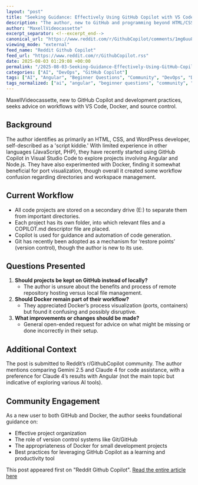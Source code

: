 ```yaml
---
layout: "post"
title: "Seeking Guidance: Effectively Using GitHub Copilot with VS Code and Docker"
description: "The author, new to GitHub and programming beyond HTML/CSS/WordPress, shares their workflow using GitHub Copilot with VS Code and Docker for Angular/Node projects. They ask for advice on best practices for project storage (local vs. GitHub), Docker usage, and general workflow improvements."
author: "MaxellVideocassette"
excerpt_separator: <!--excerpt_end-->
canonical_url: "https://www.reddit.com/r/GithubCopilot/comments/1mg6uu8/am_i_using_it_wrong/"
viewing_mode: "external"
feed_name: "Reddit Github Copilot"
feed_url: "https://www.reddit.com/r/GithubCopilot.rss"
date: 2025-08-03 01:29:08 +00:00
permalink: "/2025-08-03-Seeking-Guidance-Effectively-Using-GitHub-Copilot-with-VS-Code-and-Docker.html"
categories: ["AI", "DevOps", "GitHub Copilot"]
tags: ["AI", "Angular", "Beginner Questions", "Community", "DevOps", "Docker", "Git", "GitHub", "GitHub Copilot", "Node.js", "Project Workflow", "Restore Points", "VS Code", "Web Development", "Workspace Management"]
tags_normalized: ["ai", "angular", "beginner questions", "community", "devops", "docker", "git", "github", "github copilot", "nodedotjs", "project workflow", "restore points", "vs code", "web development", "workspace management"]
---
```


MaxellVideocassette, new to GitHub Copilot and development practices, seeks advice on workflows with VS Code, Docker, and source control.<!--excerpt_end-->

## Background

The author identifies as primarily an HTML, CSS, and WordPress developer, self-described as a 'script kiddie.' With limited experience in other languages (JavaScript, PHP), they have recently started using GitHub Copilot in Visual Studio Code to explore projects involving Angular and Node.js. They have also experimented with Docker, finding it somewhat beneficial for port visualization, though overall it created some workflow confusion regarding directories and workspace management.

## Current Workflow

- All code projects are stored on a secondary drive (E:) to separate them from important directories.
- Each project has its own folder, into which relevant files and a COPILOT.md descriptor file are placed.
- Copilot is used for guidance and automation of code generation.
- Git has recently been adopted as a mechanism for ‘restore points’ (version control), though the author is new to its use.

## Questions Presented

1. **Should projects be kept on GitHub instead of locally?**
   - The author is unsure about the benefits and process of remote repository hosting versus local file management.
2. **Should Docker remain part of their workflow?**
   - They appreciated Docker’s process visualization (ports, containers) but found it confusing and possibly disruptive.
3. **What improvements or changes should be made?**
   - General open-ended request for advice on what might be missing or done incorrectly in their setup.

## Additional Context

The post is submitted to Reddit’s r/GithubCopilot community. The author mentions comparing Gemini 2.5 and Claude 4 for code assistance, with a preference for Claude 4’s results with Angular (not the main topic but indicative of exploring various AI tools).

## Community Engagement

As a new user to both GitHub and Docker, the author seeks foundational guidance on:

- Effective project organization
- The role of version control systems like Git/GitHub
- The appropriateness of Docker for small development projects
- Best practices for leveraging GitHub Copilot as a learning and productivity tool

This post appeared first on "Reddit Github Copilot". [Read the entire article here](https://www.reddit.com/r/GithubCopilot/comments/1mg6uu8/am_i_using_it_wrong/)
